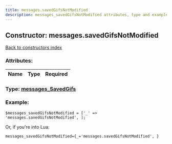 ```yaml
---
title: messages.savedGifsNotModified
description: messages_savedGifsNotModified attributes, type and example
---
```

## Constructor: messages.savedGifsNotModified  
[Back to constructors index](index.md)



### Attributes:

| Name     |    Type       | Required |
|----------|:-------------:|---------:|



### Type: [messages\_SavedGifs](../types/messages_SavedGifs.md)


### Example:

```
$messages_savedGifsNotModified = ['_' => 'messages.savedGifsNotModified', ];
```  

Or, if you're into Lua:  


```
messages_savedGifsNotModified={_='messages.savedGifsNotModified', }

```


